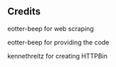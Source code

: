## Credits

eotter-beep for web scraping

eotter-beep for providing the code

kennethreitz for creating HTTPBin
